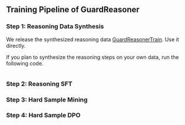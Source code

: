 ## Training Pipeline of GuardReasoner

### Step 1: Reasoning Data Synthesis
We release the synthesized reasoning data [GuardReasonerTrain](https://huggingface.co/datasets/yueliu1999/GuardReasonerTrain). Use it directly.

If you plan to synthesize the reasoning steps on your own data, run the following code.

```

```


### Step 2: Reasoning SFT


### Step 3: Hard Sample Mining


### Step 4: Hard Sample DPO


